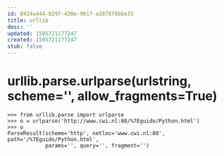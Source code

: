 ```yaml
---
id: 8424a444-8297-420e-9017-a287878bbe35
title: urllib
desc: ''
updated: 1595721177247
created: 1595721177247
stub: false
---
```



# urllib.parse.urlparse(urlstring, scheme='', allow_fragments=True)

```
>>> from urllib.parse import urlparse
>>> o = urlparse('http://www.cwi.nl:80/%7Eguido/Python.html')
>>> o   
ParseResult(scheme='http', netloc='www.cwi.nl:80', path='/%7Eguido/Python.html',
            params='', query='', fragment='')

```
